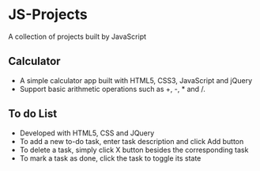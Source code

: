 # JS-Projects
A collection of projects built by JavaScript


## Calculator
- A simple calculator app built with HTML5, CSS3, JavaScript and jQuery
- Support basic arithmetic operations such as +, -, * and /. 

## To do List 
- Developed with HTML5, CSS and JQuery
- To add a new to-do task, enter task description and click Add button
- To delete a task, simply click X button besides the corresponding task
- To mark a task as done, click the task to toggle its state
